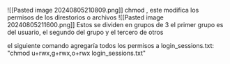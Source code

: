 ![[Pasted image 20240805210809.png]]
chmod , este modifica los permisos de los direstorios o archivos 
![[Pasted image 20240805211600.png]]
Estos se dividen en grupos de 3
el primer grupo es del usuario, el segundo del grupo y el tercero de otros

el siguiente comando agregaría todos los permisos a login_sessions.txt:
"chmod u+rwx,g+rwx,o+rwx login_sessions.txt"
